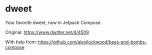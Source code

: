# dweet

Your favorite dweet, now in Jetpack Compose.

Original:
https://www.dwitter.net/d/4509

With help from:
https://github.com/alexjlockwood/bees-and-bombs-compose
